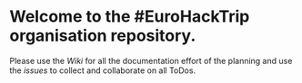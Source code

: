Welcome to the #EuroHackTrip organisation repository.
========

Please use the *Wiki* for all the documentation effort of the planning and use the *issues* to collect and collaborate on all ToDos. 
